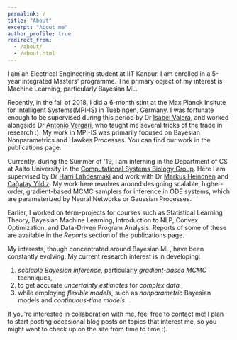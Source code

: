 ```yaml
---
permalink: /
title: "About"
excerpt: "About me"
author_profile: true
redirect_from: 
  - /about/
  - /about.html
---
```


I am an Electrical Engineering student at IIT Kanpur. I am enrolled in a 5-year integrated Masters' programme.  The primary object of my interest is Machine Learning, particularly Bayesian ML. 

Recently, in the fall of 2018, I did a 6-month stint at the Max Planck Insitute for Intelligent Systems(MPI-IS) in Tuebingen, Germany. I was fortunate enough to be supervised during this period by Dr [Isabel Valera](https://ivaleram.github.io/), and worked alongside Dr [Antonio Vergari](https://scholar.google.com/citations?user=YK0NLaUAAAAJ&hl=en), who taught me several tricks of the trade in research :). My work in MPI-IS was primarily focused on Bayesian Nonparametrics and Hawkes Processes. You can find our work in the publications page.

Currently, during the Summer of '19, I am interning in the Department of CS at Aalto University in the [Computational Systems Biology Group](https://research.cs.aalto.fi/csb/). Here I am supervised by Dr [Harri Lahdesmaki](https://users.ics.aalto.fi/harrila/) and work with Dr [Markus Heinonen](https://users.aalto.fi/~heinom10/) and [Çağatay Yıldız](http://cagatayyildiz.github.io/). My work here revolves around designing scalable, higher-order, gradient-based MCMC samplers for inference in ODE systems, which are parameterized by Neural Networks or Gaussian Processes. 

Earlier, I worked on term-projects for courses such as Statistical Learning Theory, Bayesian Machine Learning, Introduction to NLP, Convex Optimization, and Data-Driven Program Analysis. Reports of some of these are available in the _Reports_ section of the publications page.

My interests, though concentrated around Bayesian ML, have been constantly evolving. My current research interest is in developing:
1. _scalable Bayesian inference_, particularly _gradient-based MCMC_ techniques,
2. to get accurate _uncertainty estimates_ for _complex data_ ,
3. while employing _flexible models_, such as _nonparametric_ Bayesian models and _continuous-time models_.

If you're interested in collaboration with me, feel free to contact me! I plan to start posting occasional blog posts on topics that interest me, so you might want to check up on the site from time to time :).